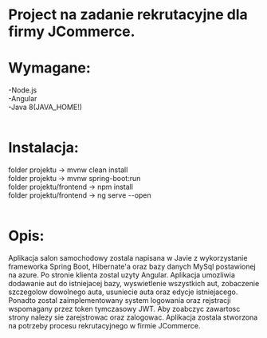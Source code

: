# Project na zadanie rekrutacyjne dla firmy JCommerce.

# Wymagane:<br>
-Node.js<br>
-Angular<br>
-Java 8(JAVA_HOME!)<br><br>

# Instalacja:<br>
folder projektu -> mvnw clean install<br>
folder projektu -> mvnw spring-boot:run<br>
folder projektu/frontend -> npm install<br>
folder projektu/frontend -> ng serve --open<br><br>

# Opis:
Aplikacja salon samochodowy zostala napisana w Javie z wykorzystanie frameworka Spring Boot, Hibernate'a oraz bazy danych MySql postawionej na azure. Po stronie klienta zostal uzyty Angular. Aplikacja umozliwia dodawanie aut do istniejacej bazy, wyswietlenie wszystkich aut, zobaczenie szczegolow dowolnego auta, usuniecie auta oraz edycje istniejacego. Ponadto zostal zaimplementowany system logowania oraz rejstracji wspomagany przez token tymczasowy JWT. Aby zoabczyc zawartosc strony nalezy sie zarejstrowac oraz zalogowac. Aplikacja zostala stworzona na potrzeby procesu rekrutacyjnego w firmie JCommerce.
